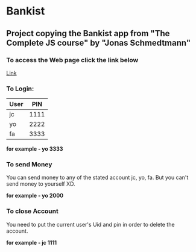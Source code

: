 # Bankist
## Project copying the Bankist app from "The Complete JS course" by "Jonas Schmedtmann"

### To access the Web page click the link below
[Link](https://aero-26.github.io/Bankist/)

### To Login:
|User|PIN|
|-----|-----|
|jc| 1111 |
|yo| 2222 |
|fa| 3333 |

**for example - yo 3333**

### To send Money
You can send money to any of the stated account jc, yo, fa. But you can't send money to yourself XD.

**for example - yo 2000**

### To close Account
You need to put the current user's Uid and pin in order to delete the account.

**for example - jc  1111**
